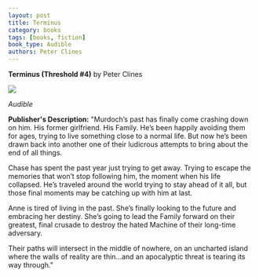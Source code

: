 ```yaml
---
layout: post
title: Terminus
category: books
tags: [books, fiction]
book_type: Audible
authors: Peter Clines
---
```

**Terminus (Threshold #4)** by Peter Clines

<img src="https://i.gr-assets.com/images/S/compressed.photo.goodreads.com/books/1579030162l/49122653._SX318_.jpg"/>

*Audible*

**Publisher's Description:**
"Murdoch’s past has finally come crashing down on him. His former girlfriend. His Family. He’s been happily avoiding them for ages, trying to live something close to a normal life. But now he’s been drawn back into another one of their ludicrous attempts to bring about the end of all things.

Chase has spent the past year just trying to get away. Trying to escape the memories that won’t stop following him, the moment when his life collapsed. He’s traveled around the world trying to stay ahead of it all, but those final moments may be catching up with him at last.

Anne is tired of living in the past. She’s finally looking to the future and embracing her destiny. She’s going to lead the Family forward on their greatest, final crusade to destroy the hated Machine of their long-time adversary.

Their paths will intersect in the middle of nowhere, on an uncharted island where the walls of reality are thin...and an apocalyptic threat is tearing its way through."
